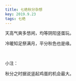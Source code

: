 ```yaml
---
title: 七绝秋分杂想
key: 2019.9.23
tags: 七绝
---
```


天高气爽多悠闲，均等阴阳竖蛋玩。

冷暖知足祭满月，平分秋色也是缘。

</br>

小注：

秋分之时据说竖起鸡蛋的机会最大。

</br>

